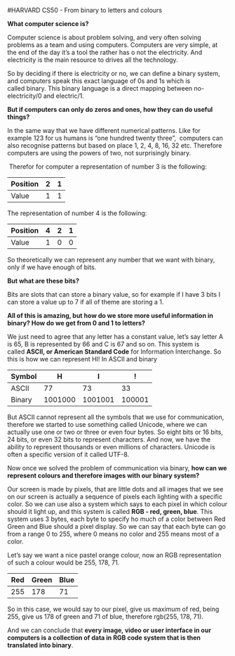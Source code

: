 #HARVARD CS50 - From binary to letters and colours

**What computer science is?**

Computer science is about problem solving, and very often solving problems as a team and using computers.
Computers are very simple, at the end of the day it’s a tool the rather has o not the electricity.
And electricity is the main resource to drives all the technology.

So by deciding if there is electricity or no, we can define a binary system, and computers speak this exact language of 0s and 1s which is called binary.
This binary language is a direct mapping between no-electricity/0 and electric/1.


**But if computers can only do zeros and ones, how they can do useful things?**

In the same way that we have different numerical patterns.
Like for example 123 for us humans is “one hundred twenty three”,  computers can also recognise patterns but based on place 1, 2, 4, 8, 16, 32 etc.
Therefore computers are using the powers of two, not surprisingly binary.

 Therefor for computer a representation of number 3 is the following:

| Position | 2 | 1 |
|----------|---|---|
| Value    | 1 | 1 | 

The representation of number 4 is the following:


| Position | 4 | 2 | 1 |
|----------|---|---|---|
| Value    | 1 | 0 | 0 |


So theoretically we can represent any number that we want with binary, only if we have enough of bits.


**But what are these bits?**

Bits are slots that can store a binary value, so for example if I have 3 bits I can store a value up to 7 if all of theme are storing a 1.

**All of this is amazing, but how do we store more useful information in binary? How do we get from 0 and 1 to letters?**

We just need to agree that any letter has a constant value, let’s say letter A is 65, B is represented by 66 and C is 67 and so on.
This system is called **ASCII, or American Standard Code** for Information Interchange.
So this is how we can represent HI! In ASCII and binary

| Symbol | H       | I       | !      |
|--------|---------|---------|--------|
| ASCII  | 77      | 73      | 33     |
| Binary | 1001000 | 1001001 | 100001 |



But ASCII cannot represent all the symbols that we use for communication, therefore we started to use something called Unicode, where we can actually use one or two or three or even four bytes. So eight bits or 16 bits, 24 bits, or even 32 bits to represent characters. And now, we have the ability to represent thousands or even millions of characters. Unicode is often a specific version of it called UTF-8.


Now once we solved the problem of communication via binary, **how can we represent colours and therefore images with our binary system?**

Our screen is made by pixels, that are little dots and all images that we see on our screen is actually a sequence of pixels each lighting with a specific color.
So we can use also a system which says to each pixel in which colour should it light up, and this system is called **RGB - red, green, blue**.
This system uses 3 bytes, each byte to specify ho much of a color between Red Green and Blue should a pixel display.
So we can say that each byte can go from a range 0 to 255, where 0 means no color and 255 means most of a color.


Let’s say we want a nice pastel orange colour, now an RGB representation of such a colour would be 255, 178, 71.

| Red   | Green | Blue|
|-------|-----|-------|
| 255 | 178 | 71 |

So in this case, we would say to our pixel, give us maximum of red, being 255, give us 178 of green and 71 of blue, therefore rgb(255, 178, 71).

And we can conclude that **every image, video or user interface in our computers is a collection of data in RGB code system that is then translated into binary**.
